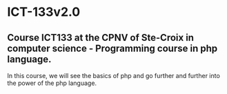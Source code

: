 # ICT-133v2.0

## Course ICT133 at the CPNV of Ste-Croix in computer science - Programming course in php language.
In this course, we will see the basics of php and go further and further into the power of the php language.
